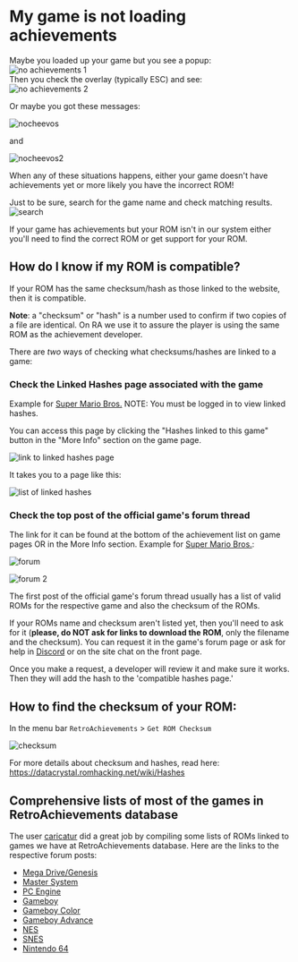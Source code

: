 # My game is not loading achievements

Maybe you loaded up your game but you see a popup:  
![no achievements 1](/support/images-notloading/docsnotloading1.jpg)  
Then you check the overlay (typically ESC) and see:  
![no achievements 2](/support/images-notloading/docsnotloading2.png)

Or maybe you got these messages:

![nocheevos](/support/images-notloading/docsnotloading3.png)

and

![nocheevos2](/support/images-notloading/docsnotloading4.png)

When any of these situations happens, either your game doesn't have achievements yet or more likely you have the incorrect ROM!

Just to be sure, search for the game name and check matching results.  
![search](/support/images-notloading/old-search-bar.png)

If your game has achievements but your ROM isn't in our system either you'll need to find the correct ROM or get support for your ROM.

## How do I know if my ROM is compatible?

If your ROM has the same checksum/hash as those linked to the website, then it is compatible.

**Note**: a "checksum" or "hash" is a number used to confirm if two copies of a file are identical. On RA we use it to assure the player is using the same ROM as the achievement developer.

There are *two* ways of checking what checksums/hashes are linked to a game:

### Check the Linked Hashes page associated with the game

Example for [Super Mario Bros.](https://retroachievements.org/linkedhashes.php?g=1446)
NOTE: You must be logged in to view linked hashes.

You can access this page by clicking the "Hashes linked to this game" button in the "More Info" section on the game page.

![link to linked hashes page](/support/images-notloading/old-link-to-hash-page.png)

It takes you to a page like this:

![list of linked hashes](/support/images-notloading/old-hash-list.png)



### Check the top post of the official game's forum thread

The link for it can be found at the bottom of the achievement list on game pages OR in the More Info section. Example for [Super Mario Bros.](https://retroachievements.org/viewtopic.php?t=282&c=2233):

![forum](/support/images-notloading/view-forum.png)

![forum 2](/support/images-notloading/view-forum-2.png)

The first post of the official game's forum thread usually has a list of valid ROMs for the respective game and also the checksum of the ROMs. 

If your ROMs name and checksum aren't listed yet, then you'll need to ask for it (**please, do NOT ask for links to download the ROM**, only the filename and the checksum). You can request it in the game's forum page or ask for help in [Discord](https://discord.gg/dq2E4hE) or on the site chat on the front page.

Once you make a request, a developer will review it and make sure it works. Then they will add the hash to the 'compatible hashes page.' 

## How to find the checksum of your ROM:

In the menu bar `RetroAchievements` > `Get ROM Checksum`

![checksum](/support/images-notloading/get-checksum.png)

For more details about checksum and hashes, read here: https://datacrystal.romhacking.net/wiki/Hashes

## Comprehensive lists of most of the games in RetroAchievements database

The user [caricatur](https://retroachievements.org/User/caricatur) did a great job by compiling some lists of ROMs linked to games we have at RetroAchievements database. Here are the links to the respective forum posts:

- [Mega Drive/Genesis](https://retroachievements.org/viewtopic.php?t=6413)
- [Master System](https://retroachievements.org/viewtopic.php?t=6436)
- [PC Engine](https://retroachievements.org/viewtopic.php?t=6409)
- [Gameboy](https://retroachievements.org/viewtopic.php?t=6422)
- [Gameboy Color](https://retroachievements.org/viewtopic.php?t=6424)
- [Gameboy Advance](https://retroachievements.org/viewtopic.php?t=6435)
- [NES](https://retroachievements.org/viewtopic.php?t=6606)
- [SNES](https://retroachievements.org/viewtopic.php?t=6442)
- [Nintendo 64](https://retroachievements.org/viewtopic.php?t=6416)
